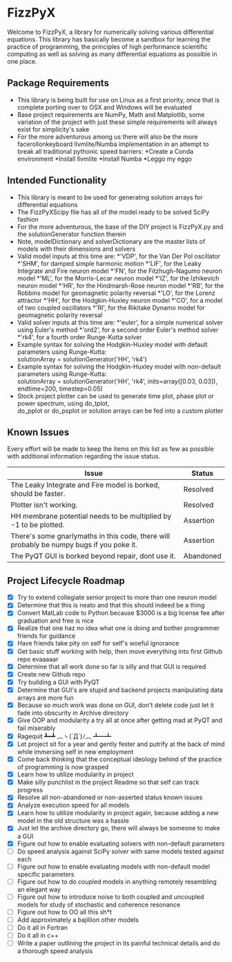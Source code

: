 # FizzPyX

Welcome to FizzPyX, a library for numerically solving various differential equations. This library
has basically become a sandbox for learning the practice of programming, the principles of high 
performance scientific computing as well as solving as many differential equations as possible in 
one place.

## Package Requirements

* This library is being built for use on Linux as a first priority, once that is complete porting
over to OSX and Windows will be evaluated
* Base project requirements are NumPy, Math and Matplotlib, some variation of the project with just these
simple requirements will always exist for simplicity's sake
* For the more adventurous among us there will also be the more facerollonkeyboard llvmlite/Numba implementation
in an attempt to break all traditional pythonic speed barriers:
    *Create a Conda environment
    *Install llvmlite
    *Install Numba
    *Leggo my eggo

## Intended Functionality
* This library is meant to be used for generating solution arrays for differential equations
* The FizzPyXScipy file has all of the model ready to be solved SciPy fashion 
* For the more adventurous, the base of the DIY project is FizzPyX.py and the solutionGenerator function therein
* Note, modelDictionary and solverDictionary are the master lists of models with their dimensions and solvers
* Valid model inputs at this time are:
    *'VDP', for the Van Der Pol oscillator
    *'SHM', for damped simple harmonic motion
    *'LIF', for the Leaky Integrate and Fire neuron model
    *'FN', for the Fitzhugh-Nagumo neuron model
    *'ML', for the Morris-Lecar neuron model
    *'IZ', for the Izhikevich neuron model
    *'HR', for the Hindmarsh-Rose neuron model
    *'RB', for the Robbins model for geomagnetic polarity reversal
    *'LO', for the Lorenz attractor
    *'HH', for the Hodgkin-Huxley neuron model
    *'CO', for a model of two coupled oscillators
    *'RI', for the Rikitake Dynamo model for geomagnetic polarity reversal 
* Valid solver inputs at this time are:
    *'euler', for a simple numerical solver using Euler's method
    *'ord2', for a second order Euler's method solver
    *'rk4', for a fourth order Runge-Kutta solver  
* Example syntax for solving the Hodgkin-Huxley model with default parameters using Runge-Kutta:  
    solutionArray = solutionGenerator('HH', 'rk4')
* Example syntax for solving the Hodgkin-Huxley model with non-default parameters using Runge-Kutta:  
    solutionArray = solutionGenerator('HH', 'rk4', inits=array([0.03, 0.03]), endtime=200, timestep=0.05)
* Stock project plotter can be used to generate time plot, phase plot or power spectrum, using do_tplot,  
do_pplot or do_psplot or solution arrays can be fed into a custom plotter

## Known Issues
Every effort will be made to keep the items on this list as few as possible with additional information regarding the issue status.

Issue | Status
------------ | -------------
The Leaky Integrate and Fire model is borked, should be faster.                           | Resolved
Plotter isn't working.                                                                    | Resolved
HH membrane potential needs to be multiplied by -1 to be plotted.                         | Assertion
There's some gnarlymaths in this code, there will probably be numpy bugs if you poke it.  | Assertion
The PyQT GUI is borked beyond repair, dont use it.                                        | Abandoned

## Project Lifecycle Roadmap
* [x] Try to extend collegiate senior project to more than one neuron model
* [x] Determine that this is neato and that this should indeed be a thing
* [x] Convert MatLab code to Python because $3000 is a big license fee after graduation and free is nice
* [x] Realize that one haz no idea what one is doing and bother programmer friends for guidance
* [x] Have friends take pity on self for self's woeful ignorance 
* [x] Get basic stuff working with help, then move everything into first Github repo evaaaaar
* [x] Determine that all work done so far is silly and that GUI is required
* [x] Create new Github repo
* [x] Try building a GUI with PyQT
* [x] Determine that GUI's are stupid and backend projects manipulating data arrays are more fun
* [x] Because so much work was done on GUI, don't delete code just let it fade into obscurity in Archive directory
* [x] Give OOP and modularity a try all at once after getting mad at PyQT and fail miserably
* [x] Ragequit ┻━┻ ︵ヽ(`Д´)ﾉ︵﻿ ┻━┻
* [x] Let project sit for a year and gently fester and putrify at the back of mind while immersing self in new employment
* [x] Come back thinking that the conceptual ideology behind of the practice of programming is now grasped 
* [x] Learn how to utilize modularity in project
* [x] Make silly punchlist in the project Readme so that self can track progress
* [x] Resolve all non-abandoned or non-asserted status known issues
* [x] Analyze execution speed for all models
* [x] Learn how to utilize modularity in project again, because adding a new model in the old structure was a hassle
* [x] Just let the archive directory go, there will always be someone to make a GUI
* [x] Figure out how to enable evaluating solvers with non-default parameters
* [ ] Do speed analysis against SciPy solver with same models tested against each
* [ ] Figure out how to enable evaluating models with non-default model specific parameters
* [ ] Figure out how to do coupled models in anything remotely resembling an elegant way
* [ ] Figure out how to introduce noise to both coupled and uncoupled models for study of stochastic and coherence resonance
* [ ] Figure out how to OO all this sh*t
* [ ] Add approximately a bajillion other models
* [ ] Do it all in Fortran 
* [ ] Do it all in c++
* [ ] Write a paper outlining the project in its painful technical details and do a thorough speed analysis